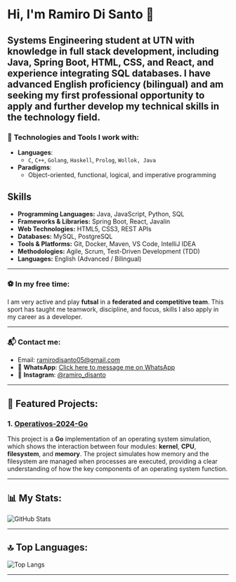 # Hi, I'm Ramiro Di Santo 👋

Systems Engineering student at UTN with knowledge in full stack development, including Java, Spring Boot, HTML, CSS, and React, and experience integrating SQL databases. I have advanced English proficiency (bilingual) and am seeking my first professional opportunity to apply and further develop my technical skills in the technology field.
---

### 🔧 **Technologies and Tools I work with**:

- **Languages**: 
  - `C`, `C++`, `Golang`, `Haskell`, `Prolog`, `Wollok, Java`
- **Paradigms**: 
  - Object-oriented, functional, logical, and imperative programming

## Skills

- **Programming Languages:** Java, JavaScript, Python, SQL
- **Frameworks & Libraries:** Spring Boot, React, Javalin
- **Web Technologies:** HTML5, CSS3, REST APIs
- **Databases:** MySQL, PostgreSQL
- **Tools & Platforms:** Git, Docker, Maven, VS Code, IntelliJ IDEA
- **Methodologies:** Agile, Scrum, Test-Driven Development (TDD)
- **Languages:** English (Advanced / Bilingual)

---

### ⚽ **In my free time**:
I am very active and play **futsal** in a **federated and competitive team**. This sport has taught me teamwork, discipline, and focus, skills I also apply in my career as a developer.

---

### 📬 **Contact me**:

- Email: [ramirodisanto05@gmail.com](mailto:ramirodisanto05@gmail.com)
- 📱 **WhatsApp**: [Click here to message me on WhatsApp](https://wa.me/+5491134752367)  
- 📸 **Instagram**: [@ramiro_disanto](https://www.instagram.com/ramidisanto)

---

## 🚀 **Featured Projects**:

### 1. [Operativos-2024-Go](https://github.com/ramidisanto/tp-operativos-go)
This project is a **Go** implementation of an operating system simulation, which shows the interaction between four modules: **kernel**, **CPU**, **filesystem**, and **memory**. The project simulates how memory and the filesystem are managed when processes are executed, providing a clear understanding of how the key components of an operating system function.

---

## 📊 **My Stats**:

![GitHub Stats](https://github-readme-stats.vercel.app/api?username=ramidisanto&show_icons=true&hide_title=true)

---

## 🔝 **Top Languages**:

![Top Langs](https://github-readme-stats.vercel.app/api/top-langs/?username=ramidisanto&layout=compact)

---

